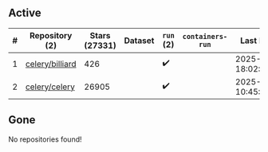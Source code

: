 ## Active
| # | Repository (2) | Stars (27331) | Dataset | `run` (2) | `containers-run` | Last Modified |
| --- | --- | --- | --- | --- | --- | --- |
| 1 | [celery/billiard](https://github.com/celery/billiard) | 426 |  | :heavy_check_mark: |  | 2025-05-13 18:02:18+00:00 |
| 2 | [celery/celery](https://github.com/celery/celery) | 26905 |  | :heavy_check_mark: |  | 2025-07-28 10:45:50+00:00 |

## Gone
No repositories found!
